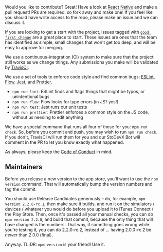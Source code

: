 Would you like to contribute? Great! Have a look at [React Native](http://facebook.github.io/react-native/docs/getting-started.html) and make a pull request! PRs are required, so fork away and make one! If you feel like you should have write access to the repo, please make an issue and we can discuss it.

If you are looking to get a start with the project, issues tagged with [`good first change`](https://github.com/StoDevX/AAO-React-Native/issues?q=is%3Aissue+label%3A%22good+first+change%22+is%3Aopen) are a great place to start. These issues are ones that the team has identified as simple, small changes that won't get too deep, and will be easy to approve for merging.

We use a continuous-integration (CI) system to make sure that the project still works as we change things. Any submissions you make will be validated by [TravisCI](https://travis-ci.org/StoDevX/AAO-React-Native/builds).

We use a set of tools to enforce code style and find common bugs: [ESLint][eslint], [Flow][flow], [Jest][jest], and [Prettier][prettier].

- `npm run lint`: ESLint finds and flags things that might be typos, or unintentional bugs
- `npm run flow`: Flow looks for type errors (in JS? yes!)
- `npm run test`: Jest runs our unit tests
- `npm run prettier`: Prettier enforces a common style on the JS code, without us needing to edit anything

We have a special command that runs all four of those for you: `npm run check`. So, before you commit and push, you may wish to run `npm run check`. If you don't, TravisCI will run them for you and our StoDevX Bot will comment in the PR to let you know exactly what happened.

[eslint]: http://eslint.org/
[flow]: https://flowtype.org/
[jest]: https://facebook.github.io/jest/
[prettier]: https://github.com/prettier/prettier

As always, please keep the [Code of Conduct](https://github.com/StoDevX/AAO-React-Native/blob/master/CodeOfConduct.md) in mind.


## Maintainers
Before you release a new version to the app store, you'll want to use the `npm version` command. That will automatically bump the version numbers and tag the commit.

You should use Release Candidates generously – do, for example, `npm version 2.2.0-rc.1`, then make sure it builds, and run it on the simulators / devices / whatever you would do before you upload it to iTunes Connect / the Play Store. Then, once it's passed all your manual checks, you can do `npm version 2.2.0`, and build that commit, because the only thing that will have changed is the numbers. That way, if something goes wrong while you're testing it, you can do 2.2.0-rc.2, instead of … having 2.0.0-rc.2 be _newer_ than 2.0.0 (final).

Anyway. TL;DR: `npm version` is your friend! Use it.
